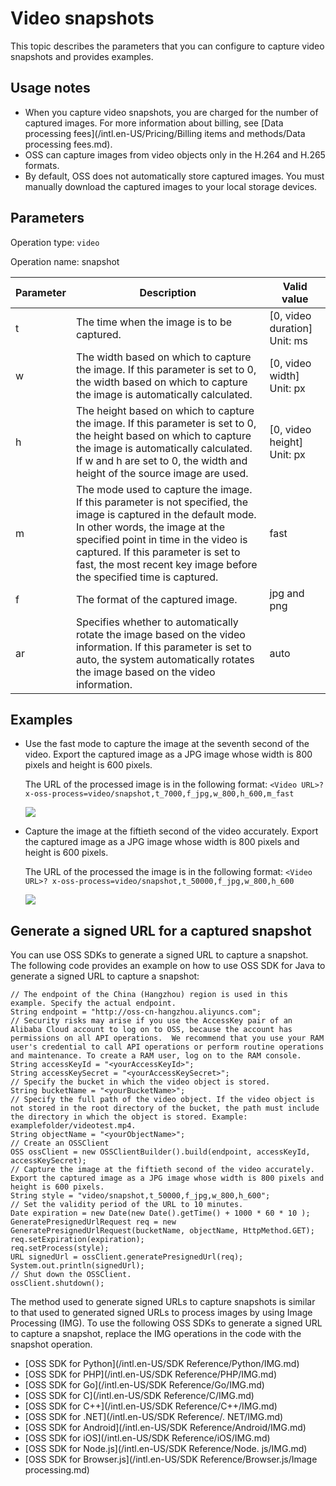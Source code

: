 # Video snapshots

This topic describes the parameters that you can configure to capture video snapshots and provides examples.

## Usage notes

-   When you capture video snapshots, you are charged for the number of captured images. For more information about billing, see [Data processing fees](/intl.en-US/Pricing/Billing items and methods/Data processing fees.md).
-   OSS can capture images from video objects only in the H.264 and H.265 formats.
-   By default, OSS does not automatically store captured images. You must manually download the captured images to your local storage devices.

## Parameters

Operation type: `video`

Operation name: snapshot

|Parameter|Description|Valid value|
|---------|-----------|-----------|
|t|The time when the image is to be captured.|\[0, video duration\] Unit: ms |
|w|The width based on which to capture the image. If this parameter is set to 0, the width based on which to capture the image is automatically calculated.|\[0, video width\] Unit: px |
|h|The height based on which to capture the image. If this parameter is set to 0, the height based on which to capture the image is automatically calculated. If w and h are set to 0, the width and height of the source image are used.|\[0, video height\] Unit: px |
|m|The mode used to capture the image. If this parameter is not specified, the image is captured in the default mode. In other words, the image at the specified point in time in the video is captured. If this parameter is set to fast, the most recent key image before the specified time is captured.|fast|
|f|The format of the captured image.|jpg and png|
|ar|Specifies whether to automatically rotate the image based on the video information. If this parameter is set to auto, the system automatically rotates the image based on the video information.|auto|

## Examples

-   Use the fast mode to capture the image at the seventh second of the video. Export the captured image as a JPG image whose width is 800 pixels and height is 600 pixels.

    The URL of the processed image is in the following format: `<Video URL>?x-oss-process=video/snapshot,t_7000,f_jpg,w_800,h_600,m_fast`

    ![](https://static-aliyun-doc.oss-accelerate.aliyuncs.com/assets/img/en-US/8956348951/p2927.jpg)

-   Capture the image at the fiftieth second of the video accurately. Export the captured image as a JPG image whose width is 800 pixels and height is 600 pixels.

    The URL of the processed the image is in the following format: `<Video URL>? x-oss-process=video/snapshot,t_50000,f_jpg,w_800,h_600`

    ![](https://static-aliyun-doc.oss-accelerate.aliyuncs.com/assets/img/en-US/8956348951/p2928.jpg)


## Generate a signed URL for a captured snapshot

You can use OSS SDKs to generate a signed URL to capture a snapshot. The following code provides an example on how to use OSS SDK for Java to generate a signed URL to capture a snapshot:

```
// The endpoint of the China (Hangzhou) region is used in this example. Specify the actual endpoint.
String endpoint = "http://oss-cn-hangzhou.aliyuncs.com";
// Security risks may arise if you use the AccessKey pair of an Alibaba Cloud account to log on to OSS, because the account has permissions on all API operations.  We recommend that you use your RAM user's credential to call API operations or perform routine operations and maintenance. To create a RAM user, log on to the RAM console.
String accessKeyId = "<yourAccessKeyId>";
String accessKeySecret = "<yourAccessKeySecret>";
// Specify the bucket in which the video object is stored.
String bucketName = "<yourBucketName>";
// Specify the full path of the video object. If the video object is not stored in the root directory of the bucket, the path must include the directory in which the object is stored. Example: examplefolder/videotest.mp4.
String objectName = "<yourObjectName>";
// Create an OSSClient
OSS ossClient = new OSSClientBuilder().build(endpoint, accessKeyId, accessKeySecret);
// Capture the image at the fiftieth second of the video accurately. Export the captured image as a JPG image whose width is 800 pixels and height is 600 pixels.
String style = "video/snapshot,t_50000,f_jpg,w_800,h_600";
// Set the validity period of the URL to 10 minutes.
Date expiration = new Date(new Date().getTime() + 1000 * 60 * 10 );
GeneratePresignedUrlRequest req = new GeneratePresignedUrlRequest(bucketName, objectName, HttpMethod.GET);
req.setExpiration(expiration);
req.setProcess(style);
URL signedUrl = ossClient.generatePresignedUrl(req);
System.out.println(signedUrl);
// Shut down the OSSClient.
ossClient.shutdown();
```

The method used to generate signed URLs to capture snapshots is similar to that used to generated signed URLs to process images by using Image Processing \(IMG\). To use the following OSS SDKs to generate a signed URL to capture a snapshot, replace the IMG operations in the code with the snapshot operation.

-   [OSS SDK for Python](/intl.en-US/SDK Reference/Python/IMG.md)
-   [OSS SDK for PHP](/intl.en-US/SDK Reference/PHP/IMG.md)
-   [OSS SDK for Go](/intl.en-US/SDK Reference/Go/IMG.md)
-   [OSS SDK for C](/intl.en-US/SDK Reference/C/IMG.md)
-   [OSS SDK for C++](/intl.en-US/SDK Reference/C++/IMG.md)
-   [OSS SDK for .NET](/intl.en-US/SDK Reference/. NET/IMG.md)
-   [OSS SDK for Android](/intl.en-US/SDK Reference/Android/IMG.md)
-   [OSS SDK for iOS](/intl.en-US/SDK Reference/iOS/IMG.md)
-   [OSS SDK for Node.js](/intl.en-US/SDK Reference/Node. js/IMG.md)
-   [OSS SDK for Browser.js](/intl.en-US/SDK Reference/Browser.js/Image processing.md)

